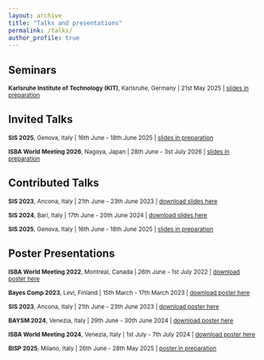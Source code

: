 ```yaml
---
layout: archive
title: "Talks and presentations"
permalink: /talks/
author_profile: true
---
```


## Seminars

<sub>**Karlsruhe Institute of Technology (KIT)**, Karlsruhe, Germany | 21st May 2025 | [slides in preparation]()</sub>


## Invited Talks

<sub>**SIS 2025**, Genova, Italy | 16th June - 18th June 2025 | [slides in preparation]()</sub>

<sub>**ISBA World Meeting 2026**, Nagoya, Japan | 28th June - 3st July 2026 | [slides in preparation]()</sub>


## Contributed Talks

<sub>**SIS 2023**, Ancona, Italy | 21th June - 23th June 2023 | [download slides here](https://lucapresicce.github.io/files/Slides_SIS2023.pdf)</sub>

<sub>**SIS 2024**, Bari, Italy | 17th June - 20th June 2024 | [download slides here](https://lucapresicce.github.io/files/Slides_SIS2024.pdf)</sub>

<sub>**SIS 2025**, Genova, Italy | 16th June - 18th June 2025 | [slides in preparation]()</sub>


## Poster Presentations

<sub>**ISBA World Meeting 2022**, Montréal, Canada | 26th June - 1st July 2022 | [download poster here](https://lucapresicce.github.io/files/Poster_ISBA2022.pdf)</sub> 
 
<sub>**Bayes Comp 2023**, Levi, Finland | 15th March - 17th March 2023 | [download poster here](https://lucapresicce.github.io/files/Poster_BAYESCOMP2023.pdf)</sub> 

<sub>**SIS 2023**, Ancona, Italy | 21th June - 23th June 2023 | [download poster here](https://lucapresicce.github.io/files/Poster_SIS2023.pdf)</sub>

<sub>**BAYSM 2024**, Venezia, Italy | 29th June - 30th June 2024 | [download poster here](https://lucapresicce.github.io/files/Poster_ISBA2024.pdf)</sub>

<sub>**ISBA World Meeting 2024**, Venezia, Italy | 1st July - 7th July 2024 | [download poster here](https://lucapresicce.github.io/files/Poster_ISBA2024.pdf)</sub> 

<sub>**BISP 2025**, Milano, Italy | 26th June - 28th May 2025 | [poster in preparation]()</sub>

<!---
## Invited Talks

<sub>Myrthe Reuver. 7 April 2021. "Hackathons, Shared Tasks, and Papers: Collaboration and Interdisciplinarity with Data on Complex Problems". Free University of Amsterdam, University Library Data Conversations (Online). 
[video](https://www.youtube.com/watch?v=45v9ieLE7a8&t=1s&ab_channel=UniversiteitsbibliotheekVrijeUniversiteit) | [slides](https://myrthereuver.github.io/talks/2.Reuver_Data_Conversations.pdf)</sub> 

## Guest Lectures

<sub>Myrthe Reuver. 25 November 2020. "Finding the Smoke Signal: Smoking Status Extraction & Classification." MA Course "Text Mining", Radboud University Nijmegen (Online).
[slides](https://myrthereuver.github.io/talks/invited_slides.pdf)</sub>
--->
